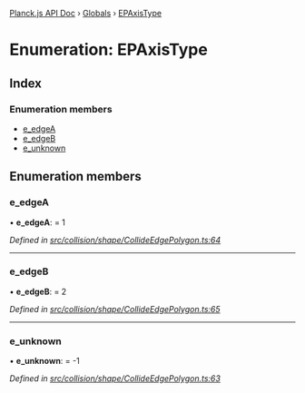 [Planck.js API Doc](../README.md) › [Globals](../globals.md) › [EPAxisType](epaxistype.md)

# Enumeration: EPAxisType

## Index

### Enumeration members

* [e_edgeA](epaxistype.md#e_edgea)
* [e_edgeB](epaxistype.md#e_edgeb)
* [e_unknown](epaxistype.md#e_unknown)

## Enumeration members

###  e_edgeA

• **e_edgeA**: = 1

*Defined in [src/collision/shape/CollideEdgePolygon.ts:64](https://github.com/shakiba/planck.js/blob/7e469c4/src/collision/shape/CollideEdgePolygon.ts#L64)*

___

###  e_edgeB

• **e_edgeB**: = 2

*Defined in [src/collision/shape/CollideEdgePolygon.ts:65](https://github.com/shakiba/planck.js/blob/7e469c4/src/collision/shape/CollideEdgePolygon.ts#L65)*

___

###  e_unknown

• **e_unknown**: = -1

*Defined in [src/collision/shape/CollideEdgePolygon.ts:63](https://github.com/shakiba/planck.js/blob/7e469c4/src/collision/shape/CollideEdgePolygon.ts#L63)*
